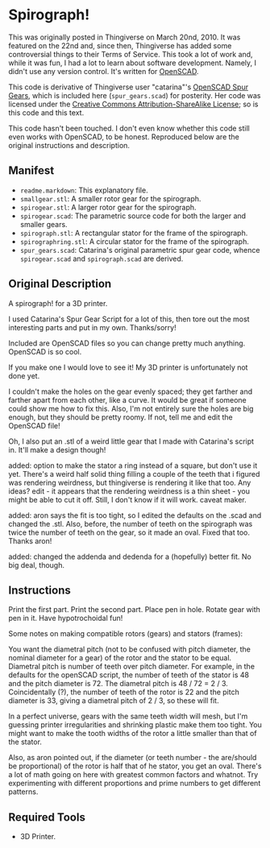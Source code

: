 # Spirograph!

This was originally posted in Thingiverse on March 20nd, 2010. It was
featured on the 22nd and, since then, Thingiverse has added some
controversial things to their Terms of Service. This took a lot of
work and, while it was fun, I had a lot to learn about software
development. Namely, I didn't use any version control. It's written
for [OpenSCAD](http://www.openscad.org/).

This code is derivative of Thingiverse user "catarina"'s [OpenSCAD
Spur Gears][], which is included here (`spur_gears.scad`) for
posterity. Her code was licensed under the [Creative Commons
Attribution-ShareAlike License][CC-BY-SA]; so is this code and this
text.

[OpenSCAD]: http://www.openscad.org/
[OpenSCAD Spur Gears]: http://www.thingiverse.com/thing:1336
[CC-BY-SA]: http://creativecommons.org/licenses/by-sa/3.0/

This code hasn't been touched. I don't even know whether this code
still even works with OpenSCAD, to be honest. Reproduced below are the
original instructions and description.

## Manifest

* `readme.markdown`: This explanatory file.
* `smallgear.stl`: A smaller rotor gear for the spirograph.
* `spirogear.stl`: A larger rotor gear for the spirograph.
* `spirogear.scad`: The parametric source code for both the larger and
   smaller gears.
* `spirograph.stl`: A rectangular stator for the frame of the
  spirograph.
* `spirographring.stl`: A circular stator for the frame of the
  spirograph.
* `spur_gears.scad`: Catarina's original parametric spur gear code,
  whence `spirogear.scad` and `spirograph.scad` are derived.

## Original Description

A spirograph! for a 3D printer.

I used Catarina's Spur Gear Script for a lot of this, then tore out
the most interesting parts and put in my own. Thanks/sorry!

Included are OpenSCAD files so you can change pretty much
anything. OpenSCAD is so cool.

If you make one I would love to see it! My 3D printer is unfortunately
not done yet. 

I couldn't make the holes on the gear evenly spaced; they get farther
and farther apart from each other, like a curve. It would be great if
someone could show me how to fix this. Also, I'm not entirely sure the
holes are big enough, but they should be pretty roomy. If not, tell me
and edit the OpenSCAD file!

Oh, I also put an .stl of a weird little gear that I made with
Catarina's script in. It'll make a design though!

added: option to make the stator a ring instead of a square, but don't
use it yet. There's a weird half solid thing filling a couple of the
teeth that i figured was rendering weirdness, but thingiverse is
rendering it like that too. Any ideas? edit - it appears that the
rendering weirdness is a thin sheet - you might be able to cut it
off. Still, I don't know if it will work. caveat maker.

added: aron says the fit is too tight, so I edited the defaults on the
.scad and changed the .stl. Also, before, the number of teeth on the
spirograph was twice the number of teeth on the gear, so it made an
oval. Fixed that too. Thanks aron!

added: changed the addenda and dedenda for a (hopefully) better
fit. No big deal, though.

## Instructions

Print the first part. Print the second part. Place pen in hole. Rotate
gear with pen in it. Have hypotrochoidal fun!

Some notes on making compatible rotors (gears) and stators (frames):

You want the diametral pitch (not to be confused with pitch diameter,
the nominal diameter for a gear) of the rotor and the stator to be
equal. Diametral pitch is number of teeth over pitch diameter. For
example, in the defaults for the openSCAD script, the number of teeth
of the stator is 48 and the pitch diameter is 72. The diametral pitch
is 48 / 72 = 2 / 3. Coincidentally (?), the number of teeth of the
rotor is 22 and the pitch diameter is 33, giving a diametral pitch of
2 / 3, so these will fit.

In a perfect universe, gears with the same teeth width will mesh, but
I'm guessing printer irregularities and shrinking plastic make them
too tight. You might want to make the tooth widths of the rotor a
little smaller than that of the stator. 

Also, as aron pointed out, if the diameter (or teeth number - the
are/should be proportional) of the rotor is half that of he stator,
you get an oval. There's a lot of math going on here with greatest
common factors and whatnot. Try experimenting with different
proportions and prime numbers to get different patterns.

## Required Tools

* 3D Printer.
